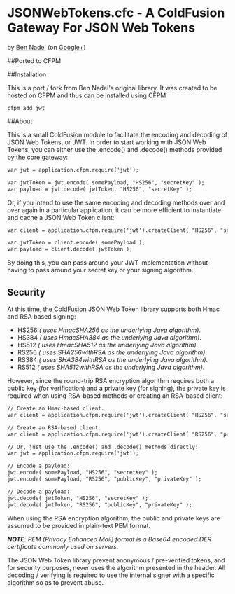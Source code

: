 # JSONWebTokens.cfc - A ColdFusion Gateway For JSON Web Tokens

by [Ben Nadel][1] (on [Google+][2])

##Ported to CFPM

##Installation

This is a port / fork from Ben Nadel's original library.  It was created to be hosted on CFPM and thus can be installed using CFPM

	cfpm add jwt

##About

This is a small ColdFusion module to facilitate the encoding and decoding of JSON Web
Tokens, or JWT. In order to start working with JSON Web Tokens, you can either use the
.encode() and .decode() methods provided by the core gateway:

```cfc
var jwt = application.cfpm.require('jwt');

var jwtToken = jwt.encode( somePayload, "HS256", "secretKey" );
var payload = jwt.decode( jwtToken, "HS256", "secretKey" );
```

Or, if you intend to use the same encoding and decoding methods over and over again in
a particular application, it can be more efficient to instantiate and cache a JSON Web
Token client:

```cfc
var client = application.cfpm.require('jwt').createClient( "HS256", "secretKey" );

var jwtToken = client.encode( somePayload );
var payload = client.decode( jwtToken );
```

By doing this, you can pass around your JWT implementation without having to pass around
your secret key or your signing algorithm.

## Security

At this time, the ColdFusion JSON Web Token library supports both Hmac and RSA based
signing:

* HS256 _( uses HmacSHA256 as the underlying Java algorithm)_.
* HS384 _( uses HmacSHA384 as the underlying Java algorithm)_.
* HS512 _( uses HmacSHA512 as the underlying Java algorithm)_.
* RS256 _( uses SHA256withRSA as the underlying Java algorithm)_.
* RS384 _( uses SHA384withRSA as the underlying Java algorithm)_.
* RS512 _( uses SHA512withRSA as the underlying Java algorithm)_.

However, since the round-trip RSA encryption algorithm requires both a public
key (for verification) and a private key (for signing), the private key is required when
using RSA-based methods or creating an RSA-based client:

```cfc
// Create an Hmac-based client.
var client = application.cfpm.require('jwt').createClient( "HS256", "secret" );

// Create an RSA-based client.
var client = application.cfpm.require('jwt').createClient( "RS256", "publicKey", "privateKey" );

// Or, just use the .encode() and .decode() methods directly:
var jwt = application.cfpm.require('jwt');

// Encode a payload:
jwt.encode( somePayload, "HS256", "secretKey" );
jwt.encode( somePayload, "RS256", "publicKey", "privateKey" );

// Decode a payload:
jwt.decode( jwtToken, "HS256", "secretKey" );
jwt.decode( jwtToken, "RS256", "publicKey", "privateKey" );
```

When using the RSA encryption algorithm, the public and private keys are assumed to be
provided in plain-text PEM format.

_**NOTE**: PEM (Privacy Enhanced Mail) format is a Base64 encoded DER certificate commonly
used on servers._

The JSON Web Token library prevent anonymous / pre-verified tokens, and for security
purposes, never uses the algorithm presented in the header. All decoding / verifying is
required to use the internal signer with a specific algorithm so as to prevent abuse.


[1]: http://www.bennadel.com
[2]: https://plus.google.com/108976367067760160494?rel=author
